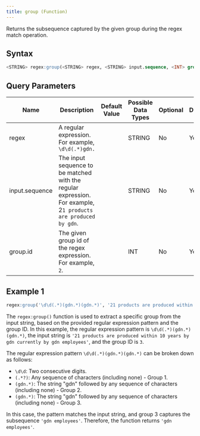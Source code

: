 ```yaml
---
title: group (Function)
---
```


Returns the subsequence captured by the given group during the regex match operation.

## Syntax

```sql
<STRING> regex:group(<STRING> regex, <STRING> input.sequence, <INT> group.id)
```

## Query Parameters

| Name | Description | Default Value | Possible Data Types | Optional | Dynamic |
|-----|--------------|---------------|---------------------|----------|---------|
| regex | A regular expression. For example, `\d\d(.*)gdn.`  |      | STRING | No | Yes |
| input.sequence | The input sequence to be matched with the regular expression. For example, 2`1 products are produced by gdn`. |               | STRING | No  | Yes |
| group.id       | The given group id of the regex expression. For example, `2`. |   | INT  | No       | Yes     |

## Example 1

```sql
regex:group('\d\d(.*)(gdn.*)(gdn.*)', '21 products are produced within 10 years by gdn currently by gdn employees', 3)
```

The `regex:group()` function is used to extract a specific group from the input string, based on the provided regular expression pattern and the group ID. In this example, the regular expression pattern is `\d\d(.*)(gdn.*)(gdn.*)`, the input string is `'21 products are produced within 10 years by gdn currently by gdn employees'`, and the group ID is `3`.

The regular expression pattern `\d\d(.*)(gdn.*)(gdn.*)` can be broken down as follows:
- `\d\d`: Two consecutive digits.
- `(.*?)`: Any sequence of characters (including none) - Group 1.
- `(gdn.*)`: The string "gdn" followed by any sequence of characters (including none) - Group 2.
- `(gdn.*)`: The string "gdn" followed by any sequence of characters (including none) - Group 3.

In this case, the pattern matches the input string, and group 3 captures the subsequence `'gdn employees'`. Therefore, the function returns `'gdn employees'`.
